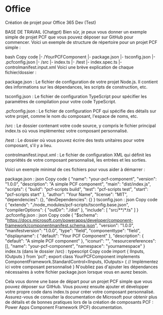 # Office
Création de projet pour Office 365 Dev (Test)

BASE DE TRAVAIL (Chatgpt)
Bien sûr, je peux vous donner un exemple simple de projet PCF que vous pouvez déposer sur GitHub pour commencer. Voici un exemple de structure de répertoire pour un projet PCF simple :

bash
Copy code
|- /YourPCFComponent
   |- package.json
   |- tsconfig.json
   |- .pcfconfig.json
   |- /src
      |- index.ts
   |- /test
      |- index.spec.ts
   |- controlmanifest.input.xml
Voici une brève explication de chaque fichier/dossier :

package.json : Le fichier de configuration de votre projet Node.js. Il contient des informations sur les dépendances, les scripts de construction, etc.

tsconfig.json : Le fichier de configuration TypeScript pour spécifier les paramètres de compilation pour votre code TypeScript.

.pcfconfig.json : Le fichier de configuration PCF qui spécifie des détails sur votre projet, comme le nom du composant, l'espace de noms, etc.

/src : Le dossier contenant votre code source, y compris le fichier principal index.ts où vous implémentez votre composant personnalisé.

/test : Le dossier où vous pouvez écrire des tests unitaires pour votre composant, s'il y a lieu.

controlmanifest.input.xml : Le fichier de configuration XML qui définit les propriétés de votre composant personnalisé, les entrées et les sorties.

Voici un exemple minimal de ces fichiers pour vous aider à démarrer :

package.json :
json
Copy code
{
  "name": "your-pcf-component",
  "version": "1.0.0",
  "description": "A simple PCF component",
  "main": "dist/index.js",
  "scripts": {
    "build": "pcf-scripts build",
    "test": "pcf-scripts test",
    "start": "pcf-scripts start"
  },
  "author": "Your Name",
  "license": "MIT",
  "dependencies": {},
  "devDependencies": {}
}
tsconfig.json :
json
Copy code
{
  "extends": "./node_modules/pcf-scripts/tsconfig.base.json",
  "compilerOptions": {
    "outDir": "./dist"
  },
  "include": [
    "src/**/*.ts"
  ]
}
.pcfconfig.json :
json
Copy code
{
  "$schema": "https://docs.microsoft.com/powerapps/developer/component-framework/componentmanifest.schema.json",
  "version": "1.0.0",
  "manifestversion": "1.0.0",
  "type": "field",
  "componenttype": "field",
  "displayname": {
    "default": "Your PCF Component"
  },
  "description": {
    "default": "A simple PCF component"
  },
  "iconurl": "",
  "resourcereferences": [],
  "name": "your-pcf-component",
  "namespace": "yournamespace"
}
index.ts (dans le dossier /src) :
typescript
Copy code
import { IInputs, IOutputs } from 'pcf';
export class YourPCFComponent implements ComponentFramework.StandardControl<IInputs, IOutputs> {
  // Implémentez ici votre composant personnalisé
}
N'oubliez pas d'ajouter les dépendances nécessaires à votre fichier package.json lorsque vous en aurez besoin.

Cela vous donne une base de départ pour un projet PCF simple que vous pouvez déposer sur GitHub. Vous pouvez ensuite ajouter et développer votre propre code dans index.ts pour créer votre composant personnalisé. Assurez-vous de consulter la documentation de Microsoft pour obtenir plus de détails et de bonnes pratiques lors de la création de composants PCF : Power Apps Component Framework (PCF) documentation.
